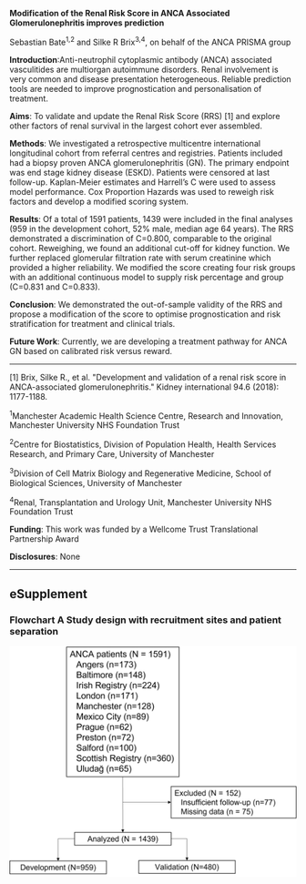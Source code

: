 **Modification of the Renal Risk Score in ANCA Associated Glomerulonephritis improves prediction**

Sebastian Bate<sup>1,2</sup> and Silke R Brix<sup>3,4</sup>, on behalf of the ANCA PRISMA group

**Introduction**:Anti-neutrophil cytoplasmic antibody (ANCA) associated vasculitides are multiorgan autoimmune disorders. Renal involvement is very common and disease presentation heterogeneous. Reliable prediction tools are needed to improve prognostication and personalisation of treatment.

**Aims**: To validate and update the Renal Risk Score (RRS) [1] and explore other factors of renal survival in the largest cohort ever assembled.

**Methods**: We investigated a retrospective multicentre international longitudinal cohort from referral centres and registries. Patients included had a biopsy proven ANCA glomerulonephritis (GN). The primary endpoint was end stage kidney disease (ESKD). Patients were censored at last follow-up. Kaplan-Meier estimates and Harrell’s C were used to assess model performance. Cox Proportion Hazards was used to reweigh risk factors and develop a modified scoring system.

**Results**: Of a total of 1591 patients, 1439 were included in the final analyses (959 in the development cohort, 52% male, median age 64 years). The RRS demonstrated a discrimination of C=0.800, comparable to the original cohort. Reweighing, we found an additional cut-off for kidney function. We further replaced glomerular filtration rate with serum creatinine which provided a higher reliability. We modified the score creating four risk groups with an additional continuous model to supply risk percentage and group (C=0.831 and C=0.833).

**Conclusion**: We demonstrated the out-of-sample validity of the RRS and propose a modification of the score to optimise prognostication and risk stratification for treatment and clinical trials.

**Future Work**: Currently, we are developing a treatment pathway for ANCA GN based on calibrated risk versus reward.

---

[1] Brix, Silke R., et al. "Development and validation of a renal risk score in ANCA-associated glomerulonephritis." Kidney international 94.6 (2018): 1177-1188.

<sup>1</sup>Manchester Academic Health Science Centre, Research and Innovation, Manchester University NHS
Foundation Trust

<sup>2</sup>Centre for Biostatistics, Division of Population Health, Health Services Research, and Primary Care,
University of Manchester

<sup>3</sup>Division of Cell Matrix Biology and Regenerative Medicine, School of Biological Sciences, University of Manchester

<sup>4</sup>Renal, Transplantation and Urology Unit, Manchester University NHS Foundation Trust

**Funding**: This work was funded by a Wellcome Trust Translational Partnership Award

**Disclosures**: None

---

## eSupplement

### Flowchart A Study design with recruitment sites and patient separation 

![FlowA](TranslationManchester/img/FlowA.png)
